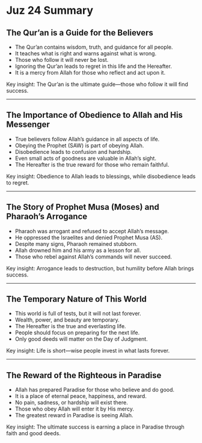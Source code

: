 # Juz 24 Summary

## The Qur’an is a Guide for the Believers

- The Qur’an contains wisdom, truth, and guidance for all people.
- It teaches what is right and warns against what is wrong.
- Those who follow it will never be lost.
- Ignoring the Qur’an leads to regret in this life and the Hereafter.
- It is a mercy from Allah for those who reflect and act upon it.

Key insight: The Qur’an is the ultimate guide—those who follow it will find success.

---

## The Importance of Obedience to Allah and His Messenger

- True believers follow Allah’s guidance in all aspects of life.
- Obeying the Prophet (SAW) is part of obeying Allah.
- Disobedience leads to confusion and hardship.
- Even small acts of goodness are valuable in Allah’s sight.
- The Hereafter is the true reward for those who remain faithful.

Key insight: Obedience to Allah leads to blessings, while disobedience leads to regret.

---

## The Story of Prophet Musa (Moses) and Pharaoh’s Arrogance

- Pharaoh was arrogant and refused to accept Allah’s message.
- He oppressed the Israelites and denied Prophet Musa (AS).
- Despite many signs, Pharaoh remained stubborn.
- Allah drowned him and his army as a lesson for all.
- Those who rebel against Allah’s commands will never succeed.

Key insight: Arrogance leads to destruction, but humility before Allah brings success.

---

## The Temporary Nature of This World

- This world is full of tests, but it will not last forever.
- Wealth, power, and beauty are temporary.
- The Hereafter is the true and everlasting life.
- People should focus on preparing for the next life.
- Only good deeds will matter on the Day of Judgment.

Key insight: Life is short—wise people invest in what lasts forever.

---

## The Reward of the Righteous in Paradise

- Allah has prepared Paradise for those who believe and do good.
- It is a place of eternal peace, happiness, and reward.
- No pain, sadness, or hardship will exist there.
- Those who obey Allah will enter it by His mercy.
- The greatest reward in Paradise is seeing Allah.

Key insight: The ultimate success is earning a place in Paradise through faith and good deeds.

